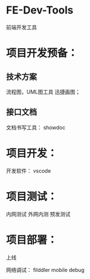 # FE-Dev-Tools
前端开发工具


# 项目开发预备：
## 技术方案
流程图，UML图工具
迅捷画图；
## 接口文档
文档书写工具：
showdoc

# 项目开发：

开发软件：
vscode

# 项目测试：
内网测试
外网内测
预发测试

# 项目部署：
上线


网络调试：
filddler
mobile debug
